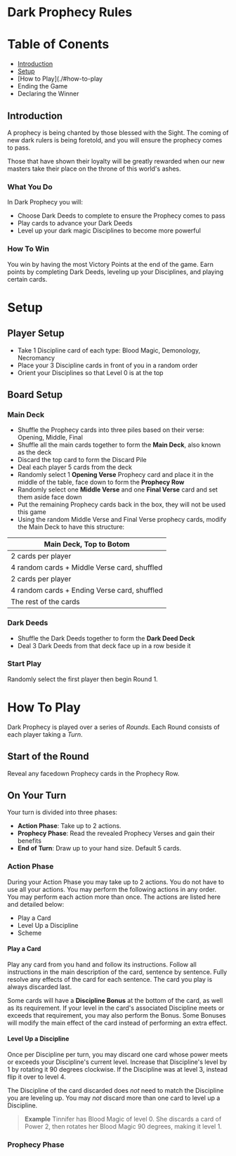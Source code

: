 # Dark Prophecy Rules

# Table of Conents
 - [Introduction](#introduction)
 - [Setup](./#Setup)
 - [How to Play](./#how-to-play
 - Ending the Game
 - Declaring the Winner


## Introduction
A prophecy is being chanted by those blessed with the Sight. The coming of new dark rulers is being foretold, and you will ensure the prophecy comes to pass. 

Those that have shown their loyalty will be greatly rewarded when our new masters take their place on the throne of this world's ashes.

### What You Do
In Dark Prophecy you will:
 - Choose Dark Deeds to complete to ensure the Prophecy comes to pass
 - Play cards to advance your Dark Deeds
 - Level up your dark magic Disciplines to become more powerful

### How To Win
You win by having the most Victory Points at the end of the game. Earn points by completing Dark Deeds, leveling up your Disciplines, and playing certain cards.

# Setup

## Player Setup
 - Take 1 Discipline card of each type: Blood Magic, Demonology, Necromancy
 - Place your 3 Discipline cards in front of you in a random order
 - Orient your Disciplines so that Level 0 is at the top

## Board Setup

### Main Deck
 - Shuffle the Prophecy cards into three piles based on their verse: Opening, Middle, Final
 - Shuffle all the main cards together to form the **Main Deck**, also known as the deck
 - Discard the top card to form the Discard Pile
 - Deal each player 5 cards from the deck
 - Randomly select 1 **Opening Verse** Prophecy card and place it in the middle of the table, face down to form the **Prophecy Row**
 - Randomly select one **Middle Verse** and one **Final Verse** card and set them aside face down
 - Put the remaining Prophecy cards back in the box, they will not be used this game
 - Using the random Middle Verse and Final Verse prophecy cards, modify the Main Deck to have this structure:

|Main Deck, Top to Botom|
|------------------------------------|
| 2 cards per player                 |
| 4 random cards + Middle Verse card, shuffled |
| 2 cards per player                 |
| 4 random cards + Ending Verse card, shuffled |
| The rest of the cards              |

### Dark Deeds
 - Shuffle the Dark Deeds together to form the **Dark Deed Deck**
 - Deal 3 Dark Deeds from that deck face up in a row beside it

### Start Play
Randomly select the first player then begin Round 1.

# How To Play
<!-- tags:"rounds,turns" -->
Dark Prophecy is played over a series of *Rounds*. Each Round consists of each player taking a *Turn*.

## Start of the Round
Reveal any facedown Prophecy cards in the Prophecy Row.

## On Your Turn
Your turn is divided into three phases:

 - **Action Phase**: Take up to 2 actions.
 - **Prophecy Phase**: Read the revealed Prophecy Verses and gain their benefits
 - **End of Turn**: Draw up to your hand size. Default 5 cards.

### Action Phase
During your Action Phase you may take up to 2 actions. You do not have to use all your actions. You may perform the following actions in any order. You may perform each action more than once. The actions are listed here and detailed below:

 - Play a Card
 - Level Up a Discipline
 - Scheme

#### Play a Card
Play any card from you hand and follow its instructions. Follow all instructions in the main description of the card, sentence by sentence. Fully resolve any effects of the card for each sentence. The card you play is always discarded last.

Some cards will have a **Discipline Bonus** at the bottom of the card, as well as its requirement. If your level in the card's associated Discipline meets or exceeds that requirement, you may also perform the Bonus. Some Bonuses will modify the main effect of the card instead of performing an extra effect.

#### Level Up a Discipline
Once per Discipline per turn, you may discard one card whose power meets or exceeds your Discipline's current level. Increase that Discipline's level by 1 by rotating it 90 degrees clockwise. If the Discipline was at level 3, instead flip it over to level 4.

The Discipline of the card discarded does *not* need to match the Discipline you are leveling up. You may *not* discard more than one card to level up a Discipline.

>**Example**
>Tinnifer has Blood Magic of level 0. She discards a card of Power 2, then rotates her Blood Magic 90 degrees, making it level 1.

### Prophecy Phase





